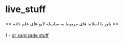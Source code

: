 # live_stuff
⭐️⭐️ پاور یا اسلاید های مربوط به سلسله لایو های علم داده ⭐️⭐️


1 - [dr samizade stuff](https://github.com/ukdsa/live_stuff/blob/main/Kashan_University%20(2).rar)
